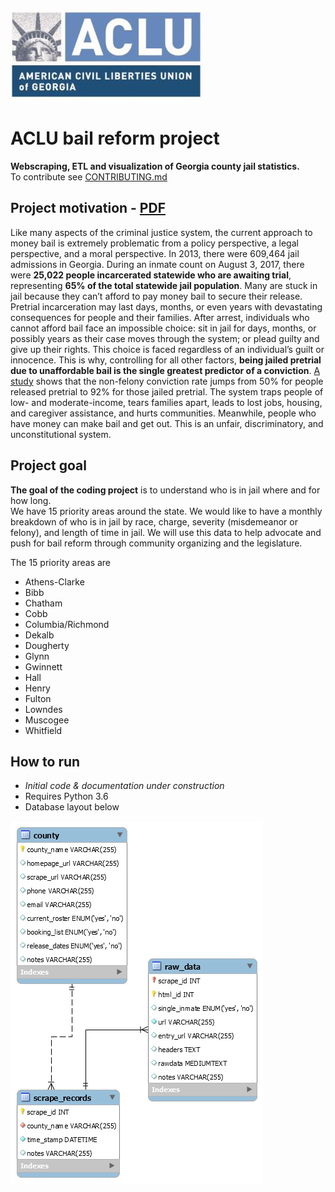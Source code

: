 ![ACLU of Georgia logo](img/aclu_of_georgia_logo.png)

# ACLU bail reform project
**Webscraping, ETL and visualization of Georgia county jail statistics.**  
To contribute see [CONTRIBUTING.md](CONTRIBUTING.md)

## Project motivation - [PDF](https://github.com/lahoffm/aclu-bail-reform/raw/master/docs/ACLU-Bail-Reform-One-pager.pdf)

Like many aspects of the criminal justice system, the current approach to money bail is extremely problematic from a policy perspective, a legal perspective, and a moral perspective.
 In 2013, there were 609,464 jail admissions in Georgia. During an inmate count on August 3, 2017, there were **25,022 people incarcerated statewide who are awaiting trial**, 
 representing **65% of the total statewide jail population**. Many are stuck in jail because they can’t afford to pay money bail to secure their release. Pretrial incarceration may last 
 days, months, or even years with devastating consequences for people and their families.
After arrest, individuals who cannot afford bail face an impossible choice: sit in jail for days, months, or possibly years as their case moves through the system; or 
plead guilty and give up their rights. This choice is faced regardless of an individual’s guilt or innocence. This is why, controlling for all other factors, **being jailed 
pretrial due to unaffordable bail is the single greatest predictor of a conviction**. [A study](https://github.com/lahoffm/aclu-bail-reform/raw/master/docs/Investigating-the-impact-of-pretrial-detention-on-sentencing-outcomes.pdf) shows that the non-felony conviction rate jumps from 50% for people released pretrial 
to 92% for those jailed pretrial. The system traps people of low- and moderate-income, tears families apart, leads to lost jobs, housing, and caregiver assistance, and hurts communities. 
Meanwhile, people who have money can make bail and get out. This is an unfair, discriminatory, and unconstitutional system.

## Project goal
**The goal of the coding project** is to understand who is in jail where and for how long.  
We have 15 priority areas around the state. We would like to have a monthly breakdown of who is in jail by race, charge, severity (misdemeanor or felony), and length of time in jail.
We will use this data to help advocate and push for bail reform through community organizing and the legislature.

The 15 priority areas are
* Athens-Clarke
* Bibb
* Chatham
* Cobb
* Columbia/Richmond
* Dekalb
* Dougherty
* Glynn
* Gwinnett
* Hall
* Henry
* Fulton
* Lowndes
* Muscogee
* Whitfield

## How to run
* *Initial code & documentation under construction*
* Requires Python 3.6
* Database layout below

![ACLU of Georgia logo](img/database_eer_diagram.png)
